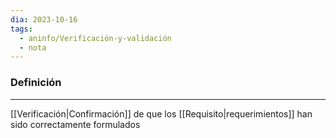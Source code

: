 ```yaml
---
dia: 2023-10-16
tags:
  - aninfo/Verificación-y-validación
  - nota
---
```

### Definición
---
[[Verificación|Confirmación]] de que los [[Requisito|requerimientos]] han sido correctamente formulados